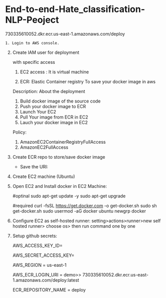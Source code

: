 # End-to-end-Hate_classification-NLP-Peoject

730335610052.dkr.ecr.us-east-1.amazonaws.com/deploy



  
    1. Login to AWS console.

2. Create IAM user for deployment

	with specific access
	1. EC2 access : It is virtual machine

	2. ECR: Elastic Container registry
	To save your docker image in aws

	Description: About the deployment

	1. Build docker image of the source code
	2. Push your docker image to ECR
	3. Launch Your EC2 
	4. Pull Your image from ECR in EC2
	5. Lauch your docker image in EC2

	Policy:
	1. AmazonEC2ContainerRegistryFullAccess
	2. AmazonEC2FullAccess

	
3. Create ECR repo to store/save docker image
    - Save the URI: 

	
4. Create EC2 machine (Ubuntu) 

5. Open EC2 and Install docker in EC2 Machine:
	
	
	#optinal
	sudo apt-get update -y
	sudo apt-get upgrade
	
	#required
	curl -fsSL https://get.docker.com -o get-docker.sh
	sudo sh get-docker.sh
	sudo usermod -aG docker ubuntu
	newgrp docker
	
6. Configure EC2 as self-hosted runner:
    setting>actions>runner>new self hosted runner> choose os> 
    then run command one by one


7. Setup github secrets:

    AWS_ACCESS_KEY_ID=

    AWS_SECRET_ACCESS_KEY=

    AWS_REGION = us-east-1

    AWS_ECR_LOGIN_URI = demo>>  730335610052.dkr.ecr.us-east-1.amazonaws.com/deploy:latest

    ECR_REPOSITORY_NAME = deploy

    
    
    
    